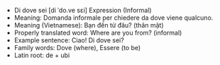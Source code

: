- Di dove sei	[di ˈdo.ve sɛi]	Expression (Informal)
- Meaning: Domanda informale per chiedere da dove viene qualcuno.
- Meaning (Vietnamese): Bạn đến từ đâu? (thân mật)
- Properly translated word: Where are you from? (informal)
- Example sentence: Ciao! Di dove sei?
- Family words: Dove (where), Essere (to be)
- Latin root: de + ubi